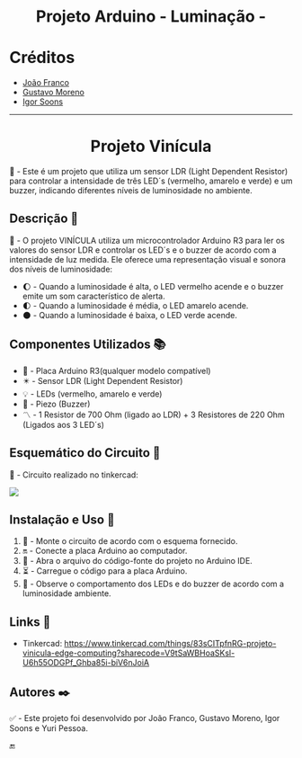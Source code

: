 <div align="center">
            <h1>Projeto Arduino - Luminação -</h1>  
</div>

# Créditos

* [João Franco]()
* [Gustavo Moreno]()
* [Igor Soons]()

------------

<div align="center">
            <h1>Projeto Vinícula</h1>  
</div>

📌 - Este é um projeto que utiliza um sensor LDR (Light Dependent Resistor) para controlar a intensidade de três LED´s (vermelho, amarelo e verde) e um buzzer, indicando diferentes níveis de luminosidade no ambiente.

## Descrição 📝

📃 - O projeto VINÍCULA utiliza um microcontrolador Arduino R3 para ler os valores do sensor LDR e controlar os LED´s e o buzzer de acordo com a intensidade de luz medida. Ele oferece uma representação visual e sonora dos níveis de luminosidade: 

- 🌔 - Quando a luminosidade é alta, o LED vermelho acende e o buzzer emite um som característico de alerta. 
- 🌓 - Quando a luminosidade é média, o LED amarelo acende.
- 🌑 - Quando a luminosidade é baixa, o LED verde acende.

## Componentes Utilizados 📚

- 🔌 - Placa Arduino R3(qualquer modelo compatível)
- ✴️ - Sensor LDR (Light Dependent Resistor)
- 💡 - LEDs (vermelho, amarelo e verde)
- 🎵 - Piezo (Buzzer)
- 〽️ - 1 Resistor de 700 Ohm (ligado ao LDR) + 3 Resistores de 220 Ohm (Ligados aos 3 LED´s)

## Esquemático do Circuito 📐

🔎 - Circuito realizado no tinkercad:

<img src="https://csg.tinkercad.com/things/83sCITpfnRG/t725.png?rev=1711421830931000000&s=&v=1&type=circuits">

## Instalação e Uso 🔨 

1. 🔧 - Monte o circuito de acordo com o esquema fornecido. 
2. 🔛 - Conecte a placa Arduino ao computador.
3. 📂 - Abra o arquivo do código-fonte do projeto no Arduino IDE.
4. ⏳ - Carregue o código para a placa Arduino.
5. 👀 - Observe o comportamento dos LEDs e do buzzer de acordo com a luminosidade ambiente.

## Links 🔗
- Tinkercad: https://www.tinkercad.com/things/83sCITpfnRG-projeto-vinicula-edge-computing?sharecode=V9tSaWBHoaSKsl-U6h55ODGPf_Ghba85i-biV6nJoiA

## Autores ✒️

✅  - Este projeto foi desenvolvido por João Franco, Gustavo Moreno, Igor Soons e Yuri Pessoa.

🔚 

